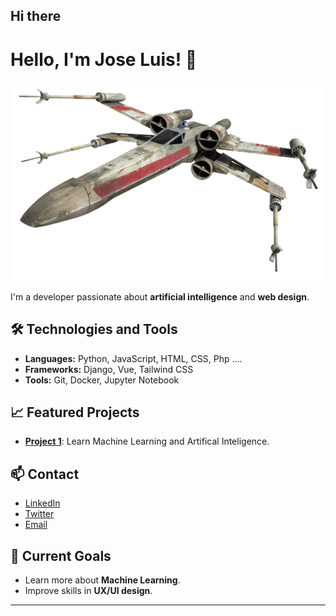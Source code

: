 ## Hi there 

<!--
**gitcoffee/gitcoffee** is a ✨ _special_ ✨ repository because its `README.md` (this file) appears on your GitHub profile.

Here are some ideas to get you started:

- 🔭 I’m currently working on ...
- 🌱 I’m currently learning ...
- 👯 I’m looking to collaborate on ...
- 🤔 I’m looking for help with ...
- 💬 Ask me about ...
- 📫 How to reach me: ...
- 😄 Pronouns: ...
- ⚡ Fun fact: ...
-->
# Hello, I'm Jose Luis! 👋

![Banner](X-wing_Fathead_1.webp)

I'm a developer passionate about **artificial intelligence** and **web design**.

## 🛠️ Technologies and Tools
- **Languages:** Python, JavaScript, HTML, CSS, Php ....
- **Frameworks:** Django, Vue, Tailwind CSS
- **Tools:** Git, Docker, Jupyter Notebook

## 📈 Featured Projects
- **[Project 1](https://github.com/gitcoffee/coupons)**: Learn Machine Learning and Artifical Inteligence.

## 📫 Contact
- [LinkedIn](https://www.linkedin.com/in/jose-unix-b6693315/)
- [Twitter](https://x.com/joseluisUnix)
- [Email](mailto:1800joseluis@gmail.com)

## 🎯 Current Goals
- Learn more about **Machine Learning**.
- Improve skills in **UX/UI design**.

---
